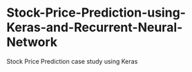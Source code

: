 # Stock-Price-Prediction-using-Keras-and-Recurrent-Neural-Network
Stock Price Prediction case study using Keras
